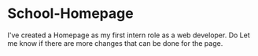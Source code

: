 # School-Homepage
I've created a Homepage as my first intern role as a web developer.
Do Let me know if there are more changes that can be done for the page.
